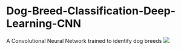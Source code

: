 # Dog-Breed-Classification-Deep-Learning-CNN
A Convolutional Neural Network trained to identify dog breeds
![](https://ibb.co/FHycrZK)
